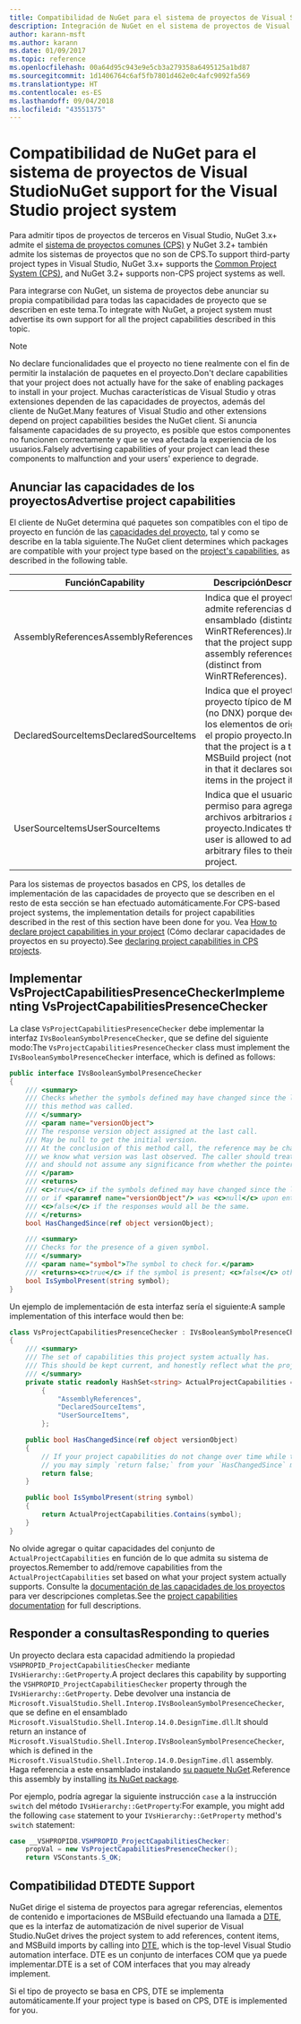 ```yaml
---
title: Compatibilidad de NuGet para el sistema de proyectos de Visual Studio
description: Integración de NuGet en el sistema de proyectos de Visual Studio para tipos de proyectos de terceros.
author: karann-msft
ms.author: karann
ms.date: 01/09/2017
ms.topic: reference
ms.openlocfilehash: 00a64d95c943e9e5cb3a279358a6495125a1bd87
ms.sourcegitcommit: 1d1406764c6af5fb7801d462e0c4afc9092fa569
ms.translationtype: HT
ms.contentlocale: es-ES
ms.lasthandoff: 09/04/2018
ms.locfileid: "43551375"
---
```

# <a name="nuget-support-for-the-visual-studio-project-system"></a><span data-ttu-id="caa35-103">Compatibilidad de NuGet para el sistema de proyectos de Visual Studio</span><span class="sxs-lookup"><span data-stu-id="caa35-103">NuGet support for the Visual Studio project system</span></span>

<span data-ttu-id="caa35-104">Para admitir tipos de proyectos de terceros en Visual Studio, NuGet 3.x+ admite el [sistema de proyectos comunes (CPS)](https://github.com/Microsoft/VSProjectSystem/blob/master/doc/overview/intro.md) y NuGet 3.2+ también admite los sistemas de proyectos que no son de CPS.</span><span class="sxs-lookup"><span data-stu-id="caa35-104">To support third-party project types in Visual Studio, NuGet 3.x+ supports the [Common Project System (CPS)](https://github.com/Microsoft/VSProjectSystem/blob/master/doc/overview/intro.md), and NuGet 3.2+ supports non-CPS project systems as well.</span></span>

<span data-ttu-id="caa35-105">Para integrarse con NuGet, un sistema de proyectos debe anunciar su propia compatibilidad para todas las capacidades de proyecto que se describen en este tema.</span><span class="sxs-lookup"><span data-stu-id="caa35-105">To integrate with NuGet, a project system must advertise its own support for all the project capabilities described in this topic.</span></span>

> [!Note]
> <span data-ttu-id="caa35-106">No declare funcionalidades que el proyecto no tiene realmente con el fin de permitir la instalación de paquetes en el proyecto.</span><span class="sxs-lookup"><span data-stu-id="caa35-106">Don't declare capabilities that your project does not actually have for the sake of enabling packages to install in your project.</span></span> <span data-ttu-id="caa35-107">Muchas características de Visual Studio y otras extensiones dependen de las capacidades de proyectos, además del cliente de NuGet.</span><span class="sxs-lookup"><span data-stu-id="caa35-107">Many features of Visual Studio and other extensions depend on project capabilities besides the NuGet client.</span></span> <span data-ttu-id="caa35-108">Si anuncia falsamente capacidades de su proyecto, es posible que estos componentes no funcionen correctamente y que se vea afectada la experiencia de los usuarios.</span><span class="sxs-lookup"><span data-stu-id="caa35-108">Falsely advertising capabilities of your project can lead these components to malfunction and your users' experience to degrade.</span></span>

## <a name="advertise-project-capabilities"></a><span data-ttu-id="caa35-109">Anunciar las capacidades de los proyectos</span><span class="sxs-lookup"><span data-stu-id="caa35-109">Advertise project capabilities</span></span>

<span data-ttu-id="caa35-110">El cliente de NuGet determina qué paquetes son compatibles con el tipo de proyecto en función de las [capacidades del proyecto](https://github.com/Microsoft/VSProjectSystem/blob/master/doc/overview/about_project_capabilities.md), tal y como se describe en la tabla siguiente.</span><span class="sxs-lookup"><span data-stu-id="caa35-110">The NuGet client determines which packages are compatible with your project type based on the [project's capabilities](https://github.com/Microsoft/VSProjectSystem/blob/master/doc/overview/about_project_capabilities.md), as described in the following table.</span></span>

| <span data-ttu-id="caa35-111">Función</span><span class="sxs-lookup"><span data-stu-id="caa35-111">Capability</span></span> | <span data-ttu-id="caa35-112">Descripción</span><span class="sxs-lookup"><span data-stu-id="caa35-112">Description</span></span> |
| --- | --- |
| <span data-ttu-id="caa35-113">AssemblyReferences</span><span class="sxs-lookup"><span data-stu-id="caa35-113">AssemblyReferences</span></span> | <span data-ttu-id="caa35-114">Indica que el proyecto admite referencias de ensamblado (distintas de WinRTReferences).</span><span class="sxs-lookup"><span data-stu-id="caa35-114">Indicates that the project supports assembly references (distinct from WinRTReferences).</span></span> |
| <span data-ttu-id="caa35-115">DeclaredSourceItems</span><span class="sxs-lookup"><span data-stu-id="caa35-115">DeclaredSourceItems</span></span> | <span data-ttu-id="caa35-116">Indica que el proyecto es un proyecto típico de MSBuild (no DNX) porque declara los elementos de origen en el propio proyecto.</span><span class="sxs-lookup"><span data-stu-id="caa35-116">Indicates that the project is a typical MSBuild project (not DNX) in that it declares source items in the project itself.</span></span> |
| <span data-ttu-id="caa35-117">UserSourceItems</span><span class="sxs-lookup"><span data-stu-id="caa35-117">UserSourceItems</span></span>|<span data-ttu-id="caa35-118">Indica que el usuario tiene permiso para agregar archivos arbitrarios a su proyecto.</span><span class="sxs-lookup"><span data-stu-id="caa35-118">Indicates that the user is allowed to add arbitrary files to their project.</span></span> |

<span data-ttu-id="caa35-119">Para los sistemas de proyectos basados en CPS, los detalles de implementación de las capacidades de proyecto que se describen en el resto de esta sección se han efectuado automáticamente.</span><span class="sxs-lookup"><span data-stu-id="caa35-119">For CPS-based project systems, the implementation details for project capabilities described in the rest of this section have been done for you.</span></span> <span data-ttu-id="caa35-120">Vea [How to declare project capabilities in your project](https://github.com/Microsoft/VSProjectSystem/blob/master/doc/overview/about_project_capabilities.md#how-to-declare-project-capabilities-in-your-project) (Cómo declarar capacidades de proyectos en su proyecto).</span><span class="sxs-lookup"><span data-stu-id="caa35-120">See [declaring project capabilities in CPS projects](https://github.com/Microsoft/VSProjectSystem/blob/master/doc/overview/about_project_capabilities.md#how-to-declare-project-capabilities-in-your-project).</span></span>

## <a name="implementing-vsprojectcapabilitiespresencechecker"></a><span data-ttu-id="caa35-121">Implementar VsProjectCapabilitiesPresenceChecker</span><span class="sxs-lookup"><span data-stu-id="caa35-121">Implementing VsProjectCapabilitiesPresenceChecker</span></span>

<span data-ttu-id="caa35-122">La clase `VsProjectCapabilitiesPresenceChecker` debe implementar la interfaz `IVsBooleanSymbolPresenceChecker`, que se define del siguiente modo:</span><span class="sxs-lookup"><span data-stu-id="caa35-122">The `VsProjectCapabilitiesPresenceChecker` class must implement the `IVsBooleanSymbolPresenceChecker` interface, which is defined as follows:</span></span>

```cs
public interface IVsBooleanSymbolPresenceChecker
{
    /// <summary>
    /// Checks whether the symbols defined may have changed since the last time
    /// this method was called.
    /// </summary>
    /// <param name="versionObject">
    /// The response version object assigned at the last call.
    /// May be null to get the initial version.
    /// At the conclusion of this method call, the reference may be changed so that on a subsequent call
    /// we know what version was last observed. The caller should treat this value as an opaque object,
    /// and should not assume any significance from whether the pointer changed or not.
    /// </param>
    /// <returns>
    /// <c>true</c> if the symbols defined may have changed since the last call to this method
    /// or if <paramref name="versionObject"/> was <c>null</c> upon entering this method.
    /// <c>false</c> if the responses would all be the same.
    /// </returns>
    bool HasChangedSince(ref object versionObject);

    /// <summary>
    /// Checks for the presence of a given symbol.
    /// </summary>
    /// <param name="symbol">The symbol to check for.</param>
    /// <returns><c>true</c> if the symbol is present; <c>false</c> otherwise.</returns>
    bool IsSymbolPresent(string symbol);
}
```

<span data-ttu-id="caa35-123">Un ejemplo de implementación de esta interfaz sería el siguiente:</span><span class="sxs-lookup"><span data-stu-id="caa35-123">A sample implementation of this interface would then be:</span></span>

```cs
class VsProjectCapabilitiesPresenceChecker : IVsBooleanSymbolPresenceChecker
{
    /// <summary>
    /// The set of capabilities this project system actually has.
    /// This should be kept current, and honestly reflect what the project can do.
    /// </summary>
    private static readonly HashSet<string> ActualProjectCapabilities = new HashSet<string>(StringComparer.OrdinalIgnoreCase)
        {
            "AssemblyReferences",
            "DeclaredSourceItems",
            "UserSourceItems",
        };

    public bool HasChangedSince(ref object versionObject)
    {
        // If your project capabilities do not change over time while the project is open,
        // you may simply `return false;` from your `HasChangedSince` method.
        return false;
    }

    public bool IsSymbolPresent(string symbol)
    {
        return ActualProjectCapabilities.Contains(symbol);
    }
}
```

<span data-ttu-id="caa35-124">No olvide agregar o quitar capacidades del conjunto de `ActualProjectCapabilities` en función de lo que admita su sistema de proyectos.</span><span class="sxs-lookup"><span data-stu-id="caa35-124">Remember to add/remove capabilities from the `ActualProjectCapabilities` set based on what your project system actually supports.</span></span> <span data-ttu-id="caa35-125">Consulte la [documentación de las capacidades de los proyectos](https://github.com/Microsoft/VSProjectSystem/blob/master/doc/overview/project_capabilities.md) para ver descripciones completas.</span><span class="sxs-lookup"><span data-stu-id="caa35-125">See the [project capabilities documentation](https://github.com/Microsoft/VSProjectSystem/blob/master/doc/overview/project_capabilities.md) for full descriptions.</span></span>

## <a name="responding-to-queries"></a><span data-ttu-id="caa35-126">Responder a consultas</span><span class="sxs-lookup"><span data-stu-id="caa35-126">Responding to queries</span></span>

<span data-ttu-id="caa35-127">Un proyecto declara esta capacidad admitiendo la propiedad `VSHPROPID_ProjectCapabilitiesChecker` mediante `IVsHierarchy::GetProperty`.</span><span class="sxs-lookup"><span data-stu-id="caa35-127">A project declares this capability by supporting the  `VSHPROPID_ProjectCapabilitiesChecker` property through the `IVsHierarchy::GetProperty`.</span></span> <span data-ttu-id="caa35-128">Debe devolver una instancia de `Microsoft.VisualStudio.Shell.Interop.IVsBooleanSymbolPresenceChecker`, que se define en el ensamblado `Microsoft.VisualStudio.Shell.Interop.14.0.DesignTime.dll`.</span><span class="sxs-lookup"><span data-stu-id="caa35-128">It should return an instance of `Microsoft.VisualStudio.Shell.Interop.IVsBooleanSymbolPresenceChecker`, which is defined in the `Microsoft.VisualStudio.Shell.Interop.14.0.DesignTime.dll` assembly.</span></span> <span data-ttu-id="caa35-129">Haga referencia a este ensamblado instalando [su paquete NuGet](https://www.nuget.org/packages/Microsoft.VisualStudio.Shell.Interop.14.0.DesignTime).</span><span class="sxs-lookup"><span data-stu-id="caa35-129">Reference this assembly by installing [its NuGet package](https://www.nuget.org/packages/Microsoft.VisualStudio.Shell.Interop.14.0.DesignTime).</span></span>

<span data-ttu-id="caa35-130">Por ejemplo, podría agregar la siguiente instrucción `case` a la instrucción `switch` del método `IVsHierarchy::GetProperty`:</span><span class="sxs-lookup"><span data-stu-id="caa35-130">For example, you might add the following `case` statement to your `IVsHierarchy::GetProperty` method's `switch` statement:</span></span>

```cs
case __VSHPROPID8.VSHPROPID_ProjectCapabilitiesChecker:
    propVal = new VsProjectCapabilitiesPresenceChecker();
    return VSConstants.S_OK;
```

## <a name="dte-support"></a><span data-ttu-id="caa35-131">Compatibilidad DTE</span><span class="sxs-lookup"><span data-stu-id="caa35-131">DTE Support</span></span>

<span data-ttu-id="caa35-132">NuGet dirige el sistema de proyectos para agregar referencias, elementos de contenido e importaciones de MSBuild efectuando una llamada a [DTE](/dotnet/api/envdte.dte?view=visualstudiosdk-2017), que es la interfaz de automatización de nivel superior de Visual Studio.</span><span class="sxs-lookup"><span data-stu-id="caa35-132">NuGet drives the project system to add references, content items, and MSBuild imports by calling into [DTE](/dotnet/api/envdte.dte?view=visualstudiosdk-2017), which is the top-level Visual Studio automation interface.</span></span> <span data-ttu-id="caa35-133">DTE es un conjunto de interfaces COM que ya puede implementar.</span><span class="sxs-lookup"><span data-stu-id="caa35-133">DTE is a set of COM interfaces that you may already implement.</span></span>

<span data-ttu-id="caa35-134">Si el tipo de proyecto se basa en CPS, DTE se implementa automáticamente.</span><span class="sxs-lookup"><span data-stu-id="caa35-134">If your project type is based on CPS, DTE is implemented for you.</span></span>
